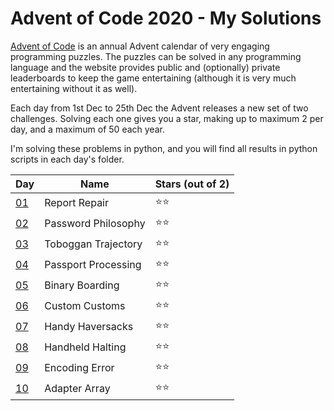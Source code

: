 # Advent of Code 2020 - My Solutions

[Advent of Code](https://adventofcode.com/) is an annual Advent calendar of very engaging programming puzzles. The puzzles can be solved in any programming language and the website provides public and (optionally) private leaderboards to keep the game entertaining (although it is very much entertaining without it as well).

Each day from 1st Dec to 25th Dec the Advent releases a new set of two challenges. Solving each one gives you a star, making up to maximum 2 per day, and a maximum of 50 each year.

I'm solving these problems in python, and you will find all results in python scripts in each day's folder.

| Day | Name | Stars (out of 2) |
|-----|--------|-------|
| [01](https://adventofcode.com/2020/day/1) | Report Repair | ⭐⭐ |
| [02](https://adventofcode.com/2020/day/2) | Password Philosophy | ⭐⭐ |
| [03](https://adventofcode.com/2020/day/3) | Toboggan Trajectory | ⭐⭐ |
| [04](https://adventofcode.com/2020/day/4) | Passport Processing | ⭐⭐ |
| [05](https://adventofcode.com/2020/day/5) | Binary Boarding | ⭐⭐ |
| [06](https://adventofcode.com/2020/day/6) | Custom Customs | ⭐⭐ |
| [07](https://adventofcode.com/2020/day/7) | Handy Haversacks | ⭐⭐ |
| [08](https://adventofcode.com/2020/day/8) | Handheld Halting | ⭐⭐ |
| [09](https://adventofcode.com/2020/day/9) | Encoding Error | ⭐⭐ |
| [10](https://adventofcode.com/2020/day/10) | Adapter Array | ⭐⭐ |
